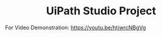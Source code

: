 <center><h1>UiPath Studio Project</h1></center>

For Video Demonstration: https://youtu.be/htjwrcNBgVg
